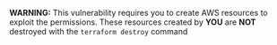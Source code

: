 
**WARNING:** This vulnerability requires you to create AWS resources to exploit the permissions. These resources created by **YOU** are **NOT** destroyed with the ``terraform destroy`` command